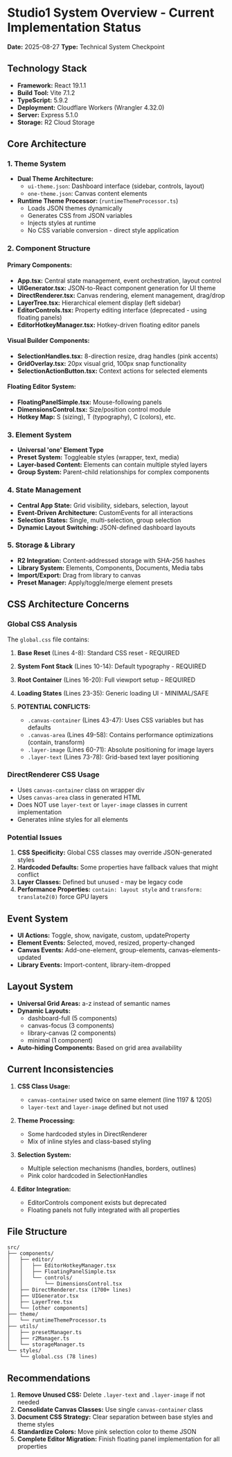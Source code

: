 # Studio1 System Overview - Current Implementation Status
**Date:** 2025-08-27
**Type:** Technical System Checkpoint

## Technology Stack
- **Framework:** React 19.1.1
- **Build Tool:** Vite 7.1.2
- **TypeScript:** 5.9.2
- **Deployment:** Cloudflare Workers (Wrangler 4.32.0)
- **Server:** Express 5.1.0
- **Storage:** R2 Cloud Storage

## Core Architecture

### 1. Theme System
- **Dual Theme Architecture:**
  - `ui-theme.json`: Dashboard interface (sidebar, controls, layout)
  - `one-theme.json`: Canvas content elements
- **Runtime Theme Processor:** (`runtimeThemeProcessor.ts`)
  - Loads JSON themes dynamically
  - Generates CSS from JSON variables
  - Injects styles at runtime
  - No CSS variable conversion - direct style application

### 2. Component Structure

#### Primary Components:
- **App.tsx:** Central state management, event orchestration, layout control
- **UIGenerator.tsx:** JSON-to-React component generation for UI theme
- **DirectRenderer.tsx:** Canvas rendering, element management, drag/drop
- **LayerTree.tsx:** Hierarchical element display (left sidebar)
- **EditorControls.tsx:** Property editing interface (deprecated - using floating panels)
- **EditorHotkeyManager.tsx:** Hotkey-driven floating editor panels

#### Visual Builder Components:
- **SelectionHandles.tsx:** 8-direction resize, drag handles (pink accents)
- **GridOverlay.tsx:** 20px visual grid, 100px snap functionality
- **SelectionActionButton.tsx:** Context actions for selected elements

#### Floating Editor System:
- **FloatingPanelSimple.tsx:** Mouse-following panels
- **DimensionsControl.tsx:** Size/position control module
- **Hotkey Map:** S (sizing), T (typography), C (colors), etc.

### 3. Element System
- **Universal 'one' Element Type**
- **Preset System:** Toggleable styles (wrapper, text, media)
- **Layer-based Content:** Elements can contain multiple styled layers
- **Group System:** Parent-child relationships for complex components

### 4. State Management
- **Central App State:** Grid visibility, sidebars, selection, layout
- **Event-Driven Architecture:** CustomEvents for all interactions
- **Selection States:** Single, multi-selection, group selection
- **Dynamic Layout Switching:** JSON-defined dashboard layouts

### 5. Storage & Library
- **R2 Integration:** Content-addressed storage with SHA-256 hashes
- **Library System:** Elements, Components, Documents, Media tabs
- **Import/Export:** Drag from library to canvas
- **Preset Manager:** Apply/toggle/merge element presets

## CSS Architecture Concerns

### Global CSS Analysis
The `global.css` file contains:

1. **Base Reset** (Lines 4-8): Standard CSS reset - REQUIRED
2. **System Font Stack** (Lines 10-14): Default typography - REQUIRED
3. **Root Container** (Lines 16-20): Full viewport setup - REQUIRED
4. **Loading States** (Lines 23-35): Generic loading UI - MINIMAL/SAFE

5. **POTENTIAL CONFLICTS:**
   - `.canvas-container` (Lines 43-47): Uses CSS variables but has defaults
   - `.canvas-area` (Lines 49-58): Contains performance optimizations (contain, transform)
   - `.layer-image` (Lines 60-71): Absolute positioning for image layers
   - `.layer-text` (Lines 73-78): Grid-based text layer positioning

### DirectRenderer CSS Usage
- Uses `canvas-container` class on wrapper div
- Uses `canvas-area` class in generated HTML
- Does NOT use `layer-text` or `layer-image` classes in current implementation
- Generates inline styles for all elements

### Potential Issues
1. **CSS Specificity:** Global CSS classes may override JSON-generated styles
2. **Hardcoded Defaults:** Some properties have fallback values that might conflict
3. **Layer Classes:** Defined but unused - may be legacy code
4. **Performance Properties:** `contain: layout style` and `transform: translateZ(0)` force GPU layers

## Event System
- **UI Actions:** Toggle, show, navigate, custom, updateProperty
- **Element Events:** Selected, moved, resized, property-changed
- **Canvas Events:** Add-one-element, group-elements, canvas-elements-updated
- **Library Events:** Import-content, library-item-dropped

## Layout System
- **Universal Grid Areas:** a-z instead of semantic names
- **Dynamic Layouts:** 
  - dashboard-full (5 components)
  - canvas-focus (3 components)
  - library-canvas (2 components)
  - minimal (1 component)
- **Auto-hiding Components:** Based on grid area availability

## Current Inconsistencies

1. **CSS Class Usage:**
   - `canvas-container` used twice on same element (line 1197 & 1205)
   - `layer-text` and `layer-image` defined but not used

2. **Theme Processing:**
   - Some hardcoded styles in DirectRenderer
   - Mix of inline styles and class-based styling

3. **Selection System:**
   - Multiple selection mechanisms (handles, borders, outlines)
   - Pink color hardcoded in SelectionHandles

4. **Editor Integration:**
   - EditorControls component exists but deprecated
   - Floating panels not fully integrated with all properties

## File Structure
```
src/
├── components/
│   ├── editor/
│   │   ├── EditorHotkeyManager.tsx
│   │   ├── FloatingPanelSimple.tsx
│   │   └── controls/
│   │       └── DimensionsControl.tsx
│   ├── DirectRenderer.tsx (1700+ lines)
│   ├── UIGenerator.tsx
│   ├── LayerTree.tsx
│   └── [other components]
├── theme/
│   └── runtimeThemeProcessor.ts
├── utils/
│   ├── presetManager.ts
│   ├── r2Manager.ts
│   └── storageManager.ts
└── styles/
    └── global.css (78 lines)
```

## Recommendations

1. **Remove Unused CSS:** Delete `.layer-text` and `.layer-image` if not needed
2. **Consolidate Canvas Classes:** Use single `canvas-container` class
3. **Document CSS Strategy:** Clear separation between base styles and theme styles
4. **Standardize Colors:** Move pink selection color to theme JSON
5. **Complete Editor Migration:** Finish floating panel implementation for all properties